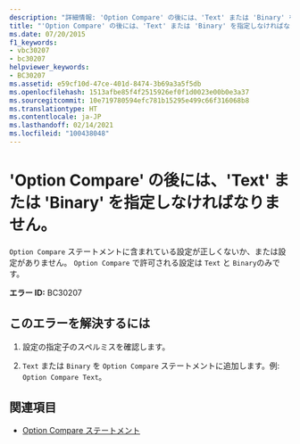 ```yaml
---
description: "詳細情報: 'Option Compare' の後には、'Text' または 'Binary' を指定しなければなりません"
title: "'Option Compare' の後には、'Text' または 'Binary' を指定しなければなりません。"
ms.date: 07/20/2015
f1_keywords:
- vbc30207
- bc30207
helpviewer_keywords:
- BC30207
ms.assetid: e59cf10d-47ce-401d-8474-3b69a3a5f5db
ms.openlocfilehash: 1513afbe85f4f2515926ef0f1d0023e00b0e3a37
ms.sourcegitcommit: 10e719780594efc781b15295e499c66f316068b8
ms.translationtype: HT
ms.contentlocale: ja-JP
ms.lasthandoff: 02/14/2021
ms.locfileid: "100438048"
---
```

# <a name="option-compare-must-be-followed-by-text-or-binary"></a>'Option Compare' の後には、'Text' または 'Binary' を指定しなければなりません。

`Option Compare` ステートメントに含まれている設定が正しくないか、または設定がありません。 `Option Compare` で許可される設定は `Text` と `Binary`のみです。  
  
 **エラー ID:** BC30207  
  
## <a name="to-correct-this-error"></a>このエラーを解決するには  
  
1. 設定の指定子のスペルミスを確認します。  
  
2. `Text` または `Binary` を `Option Compare` ステートメントに追加します。例: `Option Compare Text`。  
  
## <a name="see-also"></a>関連項目

- [Option Compare ステートメント](../language-reference/statements/option-compare-statement.md)
